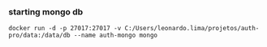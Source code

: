 


### starting mongo db

```
docker run -d -p 27017:27017 -v C:/Users/leonardo.lima/projetos/auth-pro/data:/data/db --name auth-mongo mongo
```